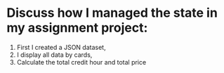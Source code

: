 # Discuss how I managed the state in my assignment project:
1. First I created a JSON dataset,
2. I display all data by cards,
3. Calculate the total credit hour and total price
